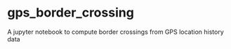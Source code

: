 # gps_border_crossing
A jupyter notebook to compute border crossings from GPS location history data
